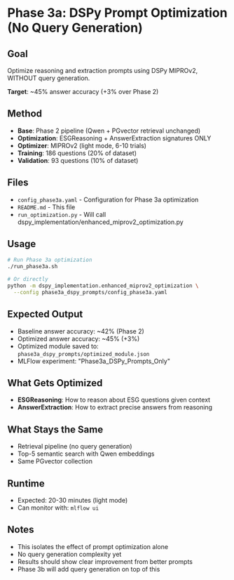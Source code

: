 # Phase 3a: DSPy Prompt Optimization (No Query Generation)

## Goal
Optimize reasoning and extraction prompts using DSPy MIPROv2, WITHOUT query generation.

**Target**: ~45% answer accuracy (+3% over Phase 2)

## Method
- **Base**: Phase 2 pipeline (Qwen + PGvector retrieval unchanged)
- **Optimization**: ESGReasoning + AnswerExtraction signatures ONLY
- **Optimizer**: MIPROv2 (light mode, 6-10 trials)
- **Training**: 186 questions (20% of dataset)
- **Validation**: 93 questions (10% of dataset)

## Files
- `config_phase3a.yaml` - Configuration for Phase 3a optimization
- `README.md` - This file
- `run_optimization.py` - Will call dspy_implementation/enhanced_miprov2_optimization.py

## Usage
```bash
# Run Phase 3a optimization
./run_phase3a.sh

# Or directly
python -m dspy_implementation.enhanced_miprov2_optimization \
  --config phase3a_dspy_prompts/config_phase3a.yaml
```

## Expected Output
- Baseline answer accuracy: ~42% (Phase 2)
- Optimized answer accuracy: ~45% (+3%)
- Optimized module saved to: `phase3a_dspy_prompts/optimized_module.json`
- MLFlow experiment: "Phase3a_DSPy_Prompts_Only"

## What Gets Optimized
- **ESGReasoning**: How to reason about ESG questions given context
- **AnswerExtraction**: How to extract precise answers from reasoning

## What Stays the Same
- Retrieval pipeline (no query generation)
- Top-5 semantic search with Qwen embeddings
- Same PGvector collection

## Runtime
- Expected: 20-30 minutes (light mode)
- Can monitor with: `mlflow ui`

## Notes
- This isolates the effect of prompt optimization alone
- No query generation complexity yet
- Results should show clear improvement from better prompts
- Phase 3b will add query generation on top of this
